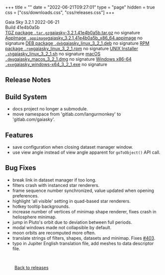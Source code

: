 +++
title = ""
date = "2022-06-21T09:27:01"
type = "page"
hidden = true
css = ["css/downloads.css", "css/releases.css"]
+++

<div class="download-container">
<div id="download-title">
<i class="fa-solid fa-tag"></i>
Gaia Sky <span class="downloads-version">3.2.1</span> 
<time class="downloads-releasedate" datetime="2022-06-21T09:27:01" title="Published: 2022-06-21T09:27:01"><i class="fa-solid fa-calendar"></i> 2022-06-21</time>
<div class="downloads-build">Build 41e4b0a5b</div></div>
<div class="download-section">
<a href="https://gaia.ari.uni-heidelberg.de/gaiasky/releases/3.2.1.41e4b0a5b/gaiasky-3.2.1.41e4b0a5b.tar.gz" class="download-button"><i class="fa-solid fa-file-zipper"></i> TGZ package <code>.tar.gz</code><span class="download-sub">gaiasky-3.2.1.41e4b0a5b.tar.gz</span></a>
<span class="signature">no signature</span>
<a href="https://gaia.ari.uni-heidelberg.de/gaiasky/releases/3.2.1.41e4b0a5b/gaiasky_3.2.1.41e4b0a5b_x86_64.appimage" class="download-button"><i class="fa-solid fa-box-archive"></i> AppImage <code>.appimage</code><span class="download-sub">gaiasky_3.2.1.41e4b0a5b_x86_64.appimage</span></a>
<span class="signature">no signature</span>
<a href="https://gaia.ari.uni-heidelberg.de/gaiasky/releases/3.2.1.41e4b0a5b/gaiasky_linux_3_2_1.deb" class="download-button"><i class="fa-brands fa-debian"></i> DEB package <code>.deb</code><span class="download-sub">gaiasky_linux_3_2_1.deb</span></a>
<span class="signature">no signature</span>
<a href="https://gaia.ari.uni-heidelberg.de/gaiasky/releases/3.2.1.41e4b0a5b/gaiasky_linux_3_2_1.rpm" class="download-button"><i class="fa-brands fa-fedora"></i> RPM package <code>.rpm</code><span class="download-sub">gaiasky_linux_3_2_1.rpm</span></a>
<span class="signature">no signature</span>
<a href="https://gaia.ari.uni-heidelberg.de/gaiasky/releases/3.2.1.41e4b0a5b/gaiasky_linux_3_2_1.sh" class="download-button"><i class="fa fa-terminal"></i> UNIX Installer <code>.sh</code><span class="download-sub">gaiasky_linux_3_2_1.sh</span></a>
<span class="signature">no signature</span>
<a href="https://gaia.ari.uni-heidelberg.de/gaiasky/releases/3.2.1.41e4b0a5b/gaiasky_macos_3_2_1.dmg" class="download-button"><i class="fa-brands fa-apple"></i> macOS <code>.dmg</code><span class="download-sub">gaiasky_macos_3_2_1.dmg</span></a>
<span class="signature">no signature</span>
<a href="https://gaia.ari.uni-heidelberg.de/gaiasky/releases/3.2.1.41e4b0a5b/gaiasky_windows-x64_3_2_1.exe" class="download-button"><i class="fa-brands fa-windows"></i> Windows x86-64 <code>.exe</code><span class="download-sub">gaiasky_windows-x64_3_2_1.exe</span></a>
<span class="signature">no signature</span>
</div>
</div>

<section class="release-notes">

# Release Notes


## Build System

- docs project no longer a submodule.
- move namespace from 'gitlab.com/langurmonkey' to 'gitlab.com/gaiasky'.

## Features

- save configuration when closing dataset manager window.
- use view angle instead of view angle apparent for `goToObject()` API call.

## Bug Fixes

- break link in dataset manager if too long.
- filters crash with instanced star renderers.
- frame sequence number synchronized, value updated when opening preferences.
- highlight 'all visible' setting in quad-based star renderers.
- hotkey tooltip backgrounds.
- increase number of vertices of minimap shape renderer, fixes crash in heliosphere minimap.
- jump in Pluto's orbit due to deviation between full periods.
- modal windows made not collapsible by default.
- moon orbits are recomputed more often.
- translate strings of filters, shapes, datasets and minimap. Fixes [#403](https://gitlab.com/gaiasky/gaiasky/issues/403).
- typo in Jupiter English translation file, add meshes to data descriptor file.
</section>


<p class="center-text" style="padding: 30px;">
<i class="fa-solid fa-circle-arrow-left"></i> <a href="/downloads/releases">Back to releases</a>
</p>
